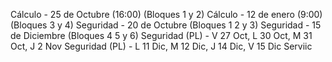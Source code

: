 Cálculo - 25 de Octubre (16:00) (Bloques 1 y 2)
Cálculo - 12 de enero (9:00) (Bloques 3 y 4)
Seguridad - 20 de Octubre (Bloques 1 2 y 3)
Seguridad - 15 de Diciembre (Bloques 4 5 y 6)
Seguridad (PL) - V 27 Oct, L 30 Oct, M 31 Oct, J 2 Nov
Seguridad (PL) - L 11 Dic, M 12 Dic, J 14 Dic, V 15 Dic
Serviic